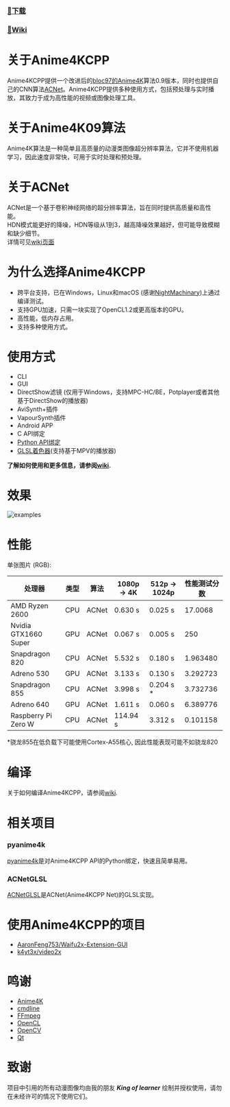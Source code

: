 ### [**📁下载**](https://github.com/TianZerL/Anime4KCPP/releases)
### [**📖Wiki**](https://github.com/TianZerL/Anime4KCPP/wiki)

# 关于Anime4KCPP
Anime4KCPP提供一个改进后的[bloc97的Anime4K](https://github.com/bloc97/Anime4K)算法0.9版本，同时也提供自己的CNN算法[ACNet](https://github.com/TianZerL/Anime4KCPP/wiki/ACNet)。Anime4KCPP提供多种使用方式，包括预处理与实时播放，其致力于成为高性能的视频或图像处理工具。

# 关于Anime4K09算法
Anime4K算法是一种简单且高质量的动漫类图像超分辨率算法，它并不使用机器学习，因此速度非常快，可用于实时处理和预处理。    

# 关于ACNet
ACNet是一个基于卷积神经网络的超分辨率算法，旨在同时提供高质量和高性能。  
HDN模式能更好的降噪，HDN等级从1到3，越高降噪效果越好，但可能导致模糊和缺少细节。    
详情可见[wiki页面](https://github.com/TianZerL/Anime4KCPP/wiki/ACNet)

# 为什么选择Anime4KCPP
- 跨平台支持，已在Windows，Linux和macOS (感谢[NightMachinary](https://github.com/NightMachinary))上通过编译测试。
- 支持GPU加速，只需一块实现了OpenCL1.2或更高版本的GPU。
- 高性能，低内存占用。
- 支持多种使用方式。

# 使用方式
- CLI
- GUI
- DirectShow滤镜 (仅用于Windows，支持MPC-HC/BE，Potplayer或者其他基于DirectShow的播放器)
- AviSynth+插件
- VapourSynth插件
- Android APP
- C API绑定
- [Python API绑定](https://github.com/TianZerL/pyanime4k)
- [GLSL着色器](https://github.com/TianZerL/ACNetGLSL)(支持基于MPV的播放器)

**了解如何使用和更多信息，请参阅[wiki](https://github.com/TianZerL/Anime4KCPP/wiki).**

# 效果
![examples](/images/example.png)

# 性能
单张图片 (RGB):

|处理器|类型|算法|1080p -> 4K|512p -> 1024p|性能测试分数|
-|-|-|-|-|-
|AMD Ryzen 2600|CPU|ACNet|0.630 s|0.025 s|17.0068|
|Nvidia GTX1660 Super|GPU|ACNet|0.067 s|0.005 s|250|
|Snapdragon 820|CPU|ACNet|5.532 s|0.180 s|1.963480|
|Adreno 530|GPU|ACNet|3.133 s|0.130 s|3.292723|
|Snapdragon 855|CPU|ACNet|3.998 s|0.204 s *|3.732736|
|Adreno 640|GPU|ACNet|1.611 s|0.060 s|6.389776|
|Raspberry Pi Zero W|CPU|ACNet|114.94 s|3.312 s|0.101158|

*骁龙855在低负载下可能使用Cortex-A55核心, 因此性能表现可能不如骁龙820

# 编译
关于如何编译Anime4KCPP，请参阅[wiki](https://github.com/TianZerL/Anime4KCPP/wiki/Building).

# 相关项目
### pyanime4k  
[pyanime4k](https://github.com/TianZerL/pyanime4k)是对Anime4KCPP API的Python绑定，快速且简单易用。

### ACNetGLSL
[ACNetGLSL](https://github.com/TianZerL/ACNetGLSL)是ACNet(Anime4KCPP Net)的GLSL实现。

# 使用Anime4KCPP的项目
- [AaronFeng753/Waifu2x-Extension-GUI](https://github.com/AaronFeng753/Waifu2x-Extension-GUI)
- [k4yt3x/video2x](https://github.com/k4yt3x/video2x)

# 鸣谢
- [Anime4K](https://github.com/bloc97/Anime4K)
- [cmdline](https://github.com/tanakh/cmdline)
- [FFmpeg](https://ffmpeg.org/)
- [OpenCL](https://www.khronos.org/opencl/)
- [OpenCV](https://opencv.org/)
- [Qt](https://www.qt.io/)

# 致谢
项目中引用的所有动漫图像均由我的朋友 ***King of learner*** 绘制并授权使用，请勿在未经许可的情况下使用它们。
